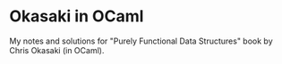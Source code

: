 # Okasaki in OCaml

My notes and solutions for "Purely Functional Data Structures" book by Chris Okasaki (in OCaml).
